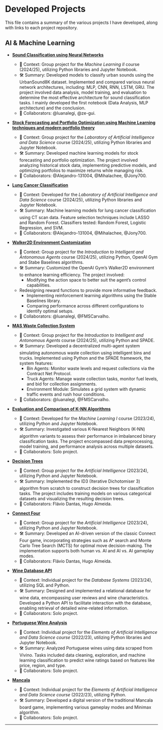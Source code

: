 # Developed Projects

This file contains a summary of the various projects I have developed, along with links to each project repository.

## AI & Machine Learning

- **[Sound Classification using Neural Networks](https://github.com/pazzolini/urbansound8k)**
  - 📖 Context: Group project for the _Machine Learning II_ course (2024/25), utilizing Python libraries and Jupyter Notebook.
  -  🛠 Summary: Developed models to classify urban sounds using the UrbanSound8K dataset. Implemented and compared various neural network architectures, including: MLP, CNN, RNN, LSTM, GRU. The project involved data analysis, model training, and evaluation to determine the most effective architecture for sound classification tasks. I mainly developed the first notebook (Data Analysis, MLP architecture) and the conclusion.
  - 👥 Collaborators: @luanalegi, @ze-gui.

- **[Stock Forecasting and Portfolio Optimization using Machine Learning techniques and modern portfolio theory](https://github.com/pazzolini/stock-forecasting)**
  - 📖 Context: Group project for the _Laboratory of Artificial Intelligence and Data Science_ course (2024/25), utilizing Python libraries and Jupyter Notebook.
  -  🛠 Summary: Developed machine learning models for stock forecasting and portfolio optimization. The project involved analyzing historical stock data, implementing predictive models, and optimizing portfolios to maximize returns while managing risk.
  - 👥 Collaborators: @Alejandro-131004, @Mihalachee, @Jony700.

- **[Lung Cancer Classification](https://github.com/pazzolini/lung-cancer-classification)**
  - 📖 Context: Developed for the _Laboratory of Artificial Intelligence and Data Science_ course (2024/25), utilizing Python libraries and Jupyter Notebook.
  - 🛠 Summary: Machine learning models for lung cancer classification using CT scan data. Feature selection techniques include LASSO and Random Forest. Classifiers tested: Random Forest, Logistic Regression, and SVM.
  - 👥 Collaborators: @Alejandro-131004, @Mihalachee, @Jony700.
 
- **[Walker2D Environment Customization](https://github.com/pazzolini/walker-2D)**
  - 📖 Context: Group project for the _Introduction to Intelligent and Antonomous Agents_ course (2024/25), utilizing Python, OpenAI Gym and Stabe Baselines algorithms.
  -  🛠 Summary: Customized the OpenAI Gym’s Walker2D environment to enhance learning efficiency. The project involved:
	  - Modifying the action space to better suit the agent’s control capabilities.
    - Redesigning reward functions to provide more informative feedback.
	  - Implementing reinforcement learning algorithms using the Stable Baselines library.
	  - Comparing performance across different configurations to identify optimal setups.
  - 👥 Collaborators: @luanalegi, @FMSCarvalho.

- **[MAS Waste Collection System](https://github.com/pazzolini/mas-waste-collection)**
  - 📖 Context: Group project for the _Introduction to Intelligent and Antonomous Agents_ course (2024/25), utilizing Python and SPADE.
  -  🛠 Summary: Developed a decentralized multi-agent system simulating autonomous waste collection using intelligent bins and trucks. Implemented using Python and the SPADE framework, the system features:
	  - Bin Agents: Monitor waste levels and request collections via the Contract Net Protocol.
	  - Truck Agents: Manage waste collection tasks, monitor fuel levels, and bid for collection assignments.
	  - Environment Module: Simulates a grid system with dynamic traffic events and rush hour conditions.
  - 👥 Collaborators: @luanalegi, @FMSCarvalho.

- **[Evaluation and Comparison of K-NN Algorithms](https://github.com/pazzolini/k-nn-algorithms)**
  - 📖 Context: Developed for the _Machine Learning I_ course (2023/24), utilizing Python and Jupyter Notebook.
  - 🛠 Summary: Investigated various K-Nearest Neighbors (K-NN) algorithm variants to assess their performance in imbalanced binary classification tasks. The project encompassed data preprocessing, model training, and performance analysis across multiple datasets.
  - 👥 Collaborators: Solo project.

- **[Decision Trees](https://github.com/pazzolini/decision-trees)**
  - 📖 Context: Group project for the _Artificial Intelligence_ (2023/24), utilizing Python and Jupyter Notebook.
  - 🛠 Summary: Implemented the ID3 (Iterative Dichotomiser 3) algorithm from scratch to construct decision trees for classification tasks. The project includes training models on various categorical datasets and visualizing the resulting decision trees.
  - 👥 Collaborators: Flávio Dantas, Hugo Almeida.

- **[Connect Four](https://github.com/pazzolini/connect-four)**
  - 📖 Context: Group project for the _Artificial Intelligence_ (2023/24), utilizing Python and Jupyter Notebook.
  - 🛠 Summary: Developed an AI-driven version of the classic Connect Four game, incorporating strategies such as A* search and Monte Carlo Tree Search (MCTS) for optimal move decision-making. The implementation supports both human vs. AI and AI vs. AI gameplay modes.
  - 👥 Collaborators: Flávio Dantas, Hugo Almeida.
    
- **[Wine Database API](https://github.com/pazzolini/wine-db)**
  - 📖 Context: Individual project for the _Database Systems_ (2023/24), utilizing SQL and Python.
  - 🛠 Summary: Designed and implemented a relational database for wine data, encompassing user reviews and wine characteristics. Developed a Python API to facilitate interaction with the database, enabling retrieval of detailed wine-related information.
  - 👥 Collaborators: Solo project.  

- **[Portuguese Wine Analysis](https://github.com/pazzolini/portuguese-wine-vivino)**
  - 📖 Context: Individual project for the _Elements of Artificial Intelligence and Data Science course_ (2022/23), utilizing Python libraries and Jupyter Notebook.
  - 🛠 Summary: Analyzed Portuguese wines using data scraped from Vivino. Tasks included data cleaning, exploration, and machine learning classification to predict wine ratings based on features like price, region, and type.
  - 👥 Collaborators: Solo project.

- **[Mancala](https://github.com/pazzolini/mancala)**
  - 📖 Context: Individual project for the _Elements of Artificial Intelligence and Data Science course_ (2022/23), utilizing Python.
  - 🛠 Summary: Developed a digital version of the traditional Mancala board game, implementing various gameplay modes and Minimax algorithm.
  - 👥 Collaborators: Solo project.
    
---

